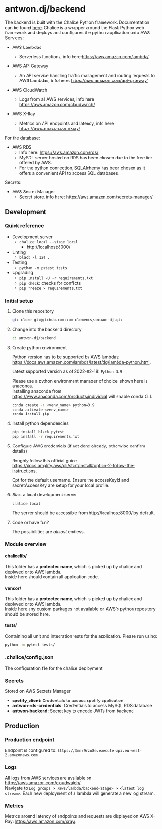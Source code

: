 # antwon.dj/backend

The backend is built with the Chalice Python framework. Documentation can be found [here](https://aws.github.io/chalice/main.html).
Chalice is a wrapper around the Flask Python web framework and deploys and configures the python application onto AWS Services:

- AWS Lambdas
  - Serverless functions, info here:https://aws.amazon.com/lambda/
   
- AWS API Gateway
  - An API service handling traffic management and routing requests to AWS Lambdas, info here: https://aws.amazon.com/api-gateway/

- AWS CloudWatch
  - Logs from all AWS services, info here https://aws.amazon.com/cloudwatch/

- AWS X-Ray
  - Metrics on API endpoints and latency, info here https://aws.amazon.com/xray/

For the database:
- AWS RDS
  - Info here: https://aws.amazon.com/rds/
  - MySQL server hosted on RDS has been chosen due to the free tier offered by AWS.
  - For the python connection, [SQLAlchemy](https://www.sqlalchemy.org/) has been chosen as it offers a convenient API to access SQL databases.

Secrets:
- AWS Secret Manager
  - Secret store, info here: https://aws.amazon.com/secrets-manager/

## Development

### Quick reference

- Development server
    - `chalice local --stage local`
        - http://localhost:8000/
- Linting
  - `black -l 120 .`
- Testing
  - `python -m pytest tests` 
- Upgrading
  - `pip install -U -r requirements.txt`
  - `pip check`: checks for conflicts
  - `pip freeze > requirements.txt`

### Initial setup

1. Clone this repository

    ```sh
    git clone git@github.com:tom-clements/antwon-dj.git
    ```

3. Change into the backend directory

    ```sh
    cd antwon-dj/backend
    ```

4. Create python environment

    Python version has to be supported by AWS lambdas: https://docs.aws.amazon.com/lambda/latest/dg/lambda-python.html.  
    
    Latest supported version as of 2022-02-18: `Python 3.9`
    
    Please use a python environment manager of choice, shown here is anaconda.  
    Installing anaconda from https://www.anaconda.com/products/individual will enable conda CLI.  
    ```sh
    conda create -n <venv_name> python=3.9
    conda activate <venv_name>
    conda install pip
    ```
    
4. Install python dependencies

    ```sh
    pip install black pytest
    pip install -r requirements.txt
    ```

5. Configure AWS credentials (if not done already; otherwise confirm details)

    Roughly follow this official guide https://docs.amplify.aws/cli/start/install#option-2-follow-the-instructions.

    Opt for the default username. Ensure the accessKeyId and secretAccessKey are setup for
    your local profile.

6. Start a local development server

    ```sh
    chalice local
    ```

    The server should be accessible from http://localhost:8000/ by default.

7. Code or have fun?

    The possibilities are _almost_ endless.

### Module overview

#### chalicelib/
This folder has a **protected name**, which is picked up by chalice and deployed onto AWS lambda.  
Inside here should contain all application code.

#### vendor/
This folder has a **protected name**, which is picked up by chalice and deployed onto AWS lambda.  
Inside here any custom packages not available on AWS's python repository should be stored here.

#### tests/
Containing all unit and integration tests for the application. Please run using:
```sh
python -m pytest tests/
```

### .chalice/config.json
The configuration file for the chalice deployment.

### Secrets
Stored on AWS Secrets Manager
- **spotify_client**: Credentials to access spotify application
- **antwon-rds-credentials**: Credentials to access MySQL RDS database
- **antwon-backend**: Secret key to encode JWTs from backend

## Production

### Production endpoint
Endpoint is configured to: `https://3mnr9rzo8e.execute-api.eu-west-2.amazonaws.com`

### Logs
All logs from AWS services are available on https://aws.amazon.com/cloudwatch/.  
Navigate to `Log groups > /aws/lambda/backend<stage> > <latest log stream>`.
Each new deployment of a lambda will generate a new log stream.  

### Metrics
Metrics around latency of endpoints and requests are displayed on AWS X-Ray: https://aws.amazon.com/xray/.